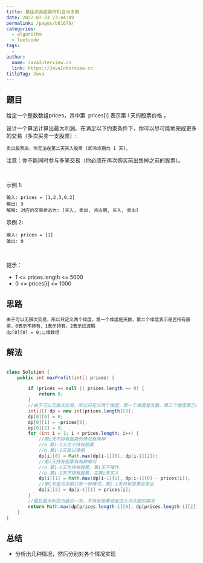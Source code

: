 ```yaml
---
title: 最佳买卖股票时机含冷冻期
date: 2022-07-23 23:44:09
permalink: /pages/b61679/
categories:
  - algorithm
  - leetcode
tags:
  - 
author: 
  name: JavaInterview.cn
  link: https://JavaInterview.cn
titleTag: Java
---
```



## 题目

给定一个整数数组prices，其中第  prices[i] 表示第 i 天的股票价格 。​

设计一个算法计算出最大利润。在满足以下约束条件下，你可以尽可能地完成更多的交易（多次买卖一支股票）:

    
    卖出股票后，你无法在第二天买入股票 (即冷冻期为 1 天)。

注意：你不能同时参与多笔交易（你必须在再次购买前出售掉之前的股票）。

 

示例 1:

    输入: prices = [1,2,3,0,2]
    输出: 3
    解释: 对应的交易状态为: [买入, 卖出, 冷冻期, 买入, 卖出]
示例 2:

    输入: prices = [1]
    输出: 0
 

提示：

- 1 <= prices.length <= 5000
- 0 <= prices[i] <= 1000



## 思路

    由于可以无限次交易，所以只定义两个维度，第一个维度是天数，第二个维度表示是否持有股票，0表示不持有，1表示持有，2表示过渡期
    dp[0][0] = 0;二维数组

## 解法
```java

class Solution {
    public int maxProfit(int[] prices) {

        if (prices == null || prices.length == 0) {
            return 0;
        }
        //由于可以无限次交易，所以只定义两个维度，第一个维度是天数，第二个维度表示是否持有股票，0表示不持有，1表示持有，2表示过渡期
        int[][] dp = new int[prices.length][3];
        dp[0][0] = 0;
        dp[0][1] = -prices[0];
        dp[0][2] = 0;
        for (int i = 1; i < prices.length; i++) {
            //第i天不持有股票的情况有两种
            //a.第i-1天也不持有股票
            //b.第i-1天是过渡期
            dp[i][0] = Math.max(dp[i-1][0], dp[i-1][2]);
            //第i天持有股票有两种情况
            //a.第i-1天也持有股票，第i天不操作，
            //b.第i-1天不持有股票，在第i天买入
            dp[i][1] = Math.max(dp[i-1][1], dp[i-1][0] - prices[i]);
            //第i天是冷冻期只有一种情况，第i-1天持有股票且卖出
            dp[i][2] = dp[i-1][1] + prices[i];
        }
        //最后最大利润为最后一天，不持有股票或者进入冷冻期的情况
        return Math.max(dp[prices.length-1][0], dp[prices.length-1][2]);
    }
}
```

## 总结

- 分析出几种情况，然后分别对各个情况实现 
